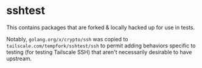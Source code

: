# sshtest

This contains packages that are forked & locally hacked up for use
in tests.

Notably, `golang.org/x/crypto/ssh` was copied to
`tailscale.com/tempfork/sshtest/ssh` to permit adding behaviors specific
to testing (for testing Tailscale SSH) that aren't necessarily desirable
to have upstream.

